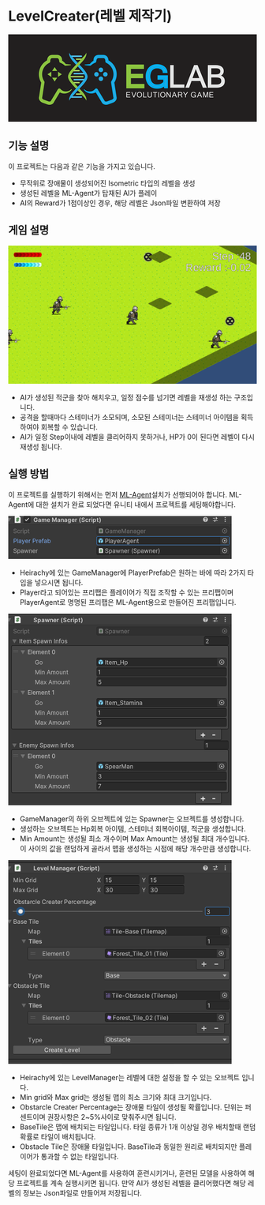 # LevelCreater(레벨 제작기)
![image](ReadMe/EGLabLogo.png)


## 기능 설명

이 프로젝트는 다음과 같은 기능을 가지고 있습니다.
- 무작위로 장애물이 생성되어진 Isometric 타입의 레벨을 생성
- 생성된 레벨을 ML-Agent가 탑재된 AI가 플레이
- AI의 Reward가 1점이상인 경우, 해당 레벨은 Json파일 변환하여 저장


## 게임 설명
![게임 화면](ReadMe/GameImage.png)
- AI가 생성된 적군을 찾아 해치우고, 일정 점수를 넘기면 레벨을 재생성 하는 구조입니다.
- 공격을 할때마다 스테미너가 소모되며, 소모된 스테미너는 스테미너 아이템을 획득하여야 회복할 수 있습니다.
- AI가 일정 Step이내에 레벨을 클리어하지 못하거나, HP가 0이 된다면 레벨이 다시 재생성 됩니다.


## 실행 방법
이 프로젝트를 실행하기 위해서는 먼저 [ML-Agent](https://github.com/Unity-Technologies/ml-agents)설치가 선행되어야 합니다.
ML-Agent에 대한 설치가 완료 되었다면 유니티 내에서 프로젝트를 세팅해야합니다.


![게임 매니저](ReadMe/GameManagerImage.png)
- Heirachy에 있는 GameManager에 PlayerPrefab은 원하는 바에 따라 2가지 타입을 넣으시면 됩니다.
- Player라고 되어있는 프리팹은 플레이어가 직접 조작할 수 있는 프리팹이며 PlayerAgent로 명명된 프리팹은 ML-Agent용으로 만들어진 프리팹입니다.


![스포너](ReadMe/SpawnerImage.png)
- GameManager의 하위 오브젝트에 있는 Spawner는 오브젝트를 생성합니다.
- 생성하는 오브젝트는 Hp회복 아이템, 스테미너 회복아이템, 적군을 생성합니다.
- Min Amount는 생성될 최소 개수이며 Max Amount는 생성될 최대 개수입니다. 이 사이의 값을 랜덤하게 골라서 맵을 생성하는 시점에 해당 개수만큼 생성합니다.


![레벨 매니저](ReadMe/LevelManagerImage.png)
- Heirachy에 있는 LevelManager는 레벨에 대한 설정을 할 수 있는 오브젝트 입니다.
- Min grid와 Max grid는 생성될 맵의 최소 크기와 최대 크기입니다.
- Obstarcle Creater Percentage는 장애물 타일이 생성될 확률입니다. 단위는 퍼센트이며 권장사항은 2~5%사이로 맞춰주시면 됩니다.
- BaseTile은 맵에 배치되는 타일입니다. 타일 종류가 1개 이상일 경우 배치할때 랜덤 확률로 타일이 배치됩니다.
- Obstacle Tile은 장애물 타일입니다. BaseTile과 동일한 원리로 배치되지만 플레이어가 통과할 수 없는 타일입니다.


세팅이 완료되었다면 ML-Agent를 사용하여 훈련시키거나, 훈련된 모델을 사용하여 해당 프로젝트를 계속 실행시키면 됩니다.
만약 AI가 생성된 레벨을 클리어했다면 해당 레벨의 정보는 Json파일로 만들어져 저장됩니다.
